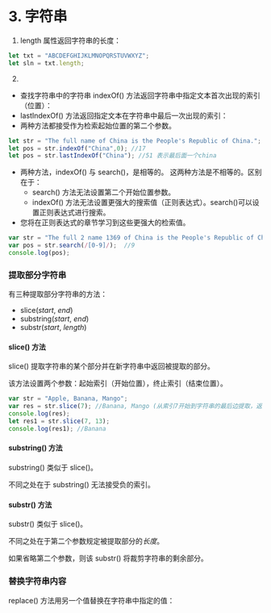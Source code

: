# 3. 字符串

1. length 属性返回字符串的长度：
```js
let txt = "ABCDEFGHIJKLMNOPQRSTUVWXYZ";
let sln = txt.length;  
```
2. 
+ 查找字符串中的字符串
indexOf() 方法返回字符串中指定文本首次出现的索引（位置）：
+ lastIndexOf() 方法返回指定文本在字符串中最后一次出现的索引：
+ 两种方法都接受作为检索起始位置的第二个参数。
```js
let str = "The full name of China is the People's Republic of China.";
let pos = str.indexOf("China",0); //17
let pos = str.lastIndexOf("China"); //51 表示最后面一个china
```
+ 两种方法，indexOf() 与 search()，是相等的。
这两种方法是不相等的。区别在于：
  - search() 方法无法设置第二个开始位置参数。
  - indexOf() 方法无法设置更强大的搜索值（正则表达式）。search()可以设置正则表达式进行搜索。
+ 您将在正则表达式的章节学习到这些更强大的检索值。
```js
var str = "The full 2 name 1369 of China is the People's Republic of China.";
var pos = str.search(/[0-9]/);  //9
console.log(pos);
```

### 提取部分字符串

有三种提取部分字符串的方法：

- slice(*start*, *end*)
- substring(*start*, *end*)
- substr(*start*, *length*)

#### slice() 方法

slice() 提取字符串的某个部分并在新字符串中返回被提取的部分。

该方法设置两个参数：起始索引（开始位置），终止索引（结束位置）。
```js
var str = "Apple, Banana, Mango";
var res = str.slice(7); //Banana, Mango (从索引7开始到字符串的最后边提取，返回提取后的字符串)
console.log(res);
let res1 = str.slice(7, 13);
console.log(res1); //Banana
```
#### substring() 方法

substring() 类似于 slice()。

不同之处在于 substring() 无法接受负的索引。

#### substr() 方法

substr() 类似于 slice()。

不同之处在于第二个参数规定被提取部分的*长度*。

如果省略第二个参数，则该 substr() 将裁剪字符串的剩余部分。

### 替换字符串内容

replace() 方法用另一个值替换在字符串中指定的值：

